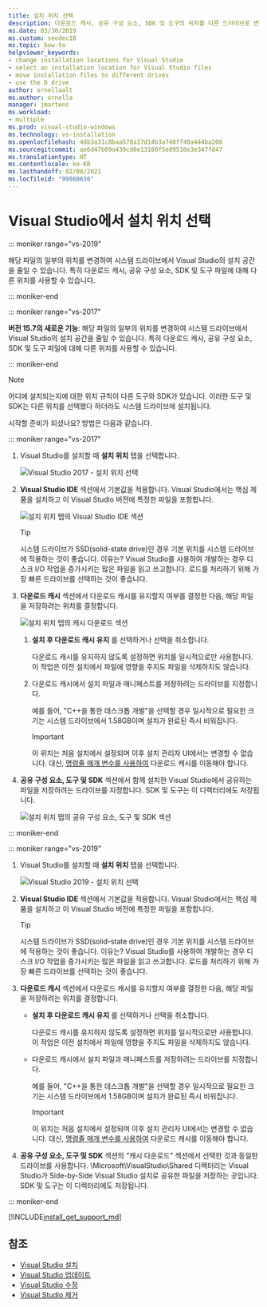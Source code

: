 ```yaml
---
title: 설치 위치 선택
description: 다운로드 캐시, 공유 구성 요소, SDK 및 도구의 위치를 다른 드라이브로 변경하여 시스템 드라이브에서 Visual Studio의 설치 공간을 줄이는 방법을 알아봅니다. 예를 들어, 일부 파일을 C 드라이브에서 D 드라이브로 이동합니다.
ms.date: 03/30/2019
ms.custom: seodec18
ms.topic: how-to
helpviewer_keywords:
- change installation locations for Visual Studio
- select an installation location for Visual Studio files
- move installation files to different drives
- use the D drive
author: ornellaalt
ms.author: ornella
manager: jmartens
ms.workload:
- multiple
ms.prod: visual-studio-windows
ms.technology: vs-installation
ms.openlocfilehash: 4db3a31c8baa578a17d14b3a740ff40a444ba208
ms.sourcegitcommit: ae6d47b09a439cd0e13180f5e89510e3e347fd47
ms.translationtype: HT
ms.contentlocale: ko-KR
ms.lasthandoff: 02/08/2021
ms.locfileid: "99868636"
---
```

# <a name="select-the-installation-locations-in-visual-studio"></a>Visual Studio에서 설치 위치 선택

::: moniker range="vs-2019"

해당 파일의 일부의 위치를 변경하여 시스템 드라이브에서 Visual Studio의 설치 공간을 줄일 수 있습니다. 특히 다운로드 캐시, 공유 구성 요소, SDK 및 도구 파일에 대해 다른 위치를 사용할 수 있습니다.

::: moniker-end

::: moniker range="vs-2017"

**버전 15.7의 새로운 기능**: 해당 파일의 일부의 위치를 변경하여 시스템 드라이브에서 Visual Studio의 설치 공간을 줄일 수 있습니다. 특히 다운로드 캐시, 공유 구성 요소, SDK 및 도구 파일에 대해 다른 위치를 사용할 수 있습니다.

::: moniker-end

   > [!NOTE]
   > 어디에 설치되는지에 대한 위치 규칙이 다른 도구와 SDK가 있습니다. 이러한 도구 및 SDK는 다른 위치를 선택했다 하더라도 시스템 드라이브에 설치됩니다.

시작할 준비가 되셨나요? 방법은 다음과 같습니다.

::: moniker range="vs-2017"

1. Visual Studio를 설치할 때 **설치 위치** 탭을 선택합니다.

   ![Visual Studio 2017 - 설치 위치 선택](media/vs-installation-locations.png "설치 위치를 선택합니다.")

1. **Visual Studio IDE** 섹션에서 기본값을 적용합니다. Visual Studio에서는 핵심 제품을 설치하고 이 Visual Studio 버전에 특정한 파일을 포함합니다.

   ![설치 위치 탭의 Visual Studio IDE 섹션](media/vs-installation-locations-ide.png "설치 위치 탭의 Visual Studio IDE 섹션에 대해 기본값을 수락합니다.")

   > [!TIP]
   > 시스템 드라이브가 SSD(solid-state drive)인 경우 기본 위치를 시스템 드라이브에 적용하는 것이 좋습니다. 이유는? Visual Studio를 사용하여 개발하는 경우 디스크 I/O 작업을 증가시키는 많은 파일을 읽고 쓰고합니다. 로드를 처리하기 위해 가장 빠른 드라이브를 선택하는 것이 좋습니다.

1. **다운로드 캐시** 섹션에서 다운로드 캐시를 유지할지 여부를 결정한 다음, 해당 파일을 저장하려는 위치를 결정합니다.

     ![설치 위치 탭의 캐시 다운로드 섹션](media/vs-installation-locations-cache.png "설치 후 다운로드 캐시를 유지할지 여부를 선택하고 파일을 저장할 드라이브를 지정합니다.")

    1. **설치 후 다운로드 캐시 유지** 를 선택하거나 선택을 취소합니다.

       다운로드 캐시를 유지하지 않도록 설정하면 위치를 일시적으로만 사용합니다. 이 작업은 이전 설치에서 파일에 영향을 주지도 파일을 삭제하지도 않습니다.

    1. 다운로드 캐시에서 설치 파일과 매니페스트를 저장하려는 드라이브를 지정합니다.

        예를 들어, "C++을 통한 데스크톱 개발"을 선택할 경우 일시적으로 필요한 크기는 시스템 드라이브에서 1.58GB이며 설치가 완료된 즉시 비워집니다.

       > [!IMPORTANT]
       > 이 위치는 처음 설치에서 설정되며 이후 설치 관리자 UI에서는 변경할 수 없습니다. 대신, [명령줄 매개 변수를 사용하여](use-command-line-parameters-to-install-visual-studio.md) 다운로드 캐시를 이동해야 합니다.

1. **공유 구성 요소, 도구 및 SDK** 섹션에서 함께 설치한 Visual Studio에서 공유하는 파일을 저장하려는 드라이브를 지정합니다. SDK 및 도구는 이 디렉터리에도 저장됩니다.

   ![설치 위치 탭의 공유 구성 요소, 도구 및 SDK 섹션](media/vs-installation-locations-shared.png "공유 구성 요소, 도구 및 SDK를 저장할 위치를 지정합니다.")

::: moniker-end

::: moniker range="vs-2019"

1. Visual Studio를 설치할 때 **설치 위치** 탭을 선택합니다.

   ![Visual Studio 2019 - 설치 위치 선택](media/vs-2019/vs-installer-installation-locations.png "설치 위치를 선택합니다.")

1. **Visual Studio IDE** 섹션에서 기본값을 적용합니다. Visual Studio에서는 핵심 제품을 설치하고 이 Visual Studio 버전에 특정한 파일을 포함합니다.

   > [!TIP]
   > 시스템 드라이브가 SSD(solid-state drive)인 경우 기본 위치를 시스템 드라이브에 적용하는 것이 좋습니다. 이유는? Visual Studio를 사용하여 개발하는 경우 디스크 I/O 작업을 증가시키는 많은 파일을 읽고 쓰고합니다. 로드를 처리하기 위해 가장 빠른 드라이브를 선택하는 것이 좋습니다.

1. **다운로드 캐시** 섹션에서 다운로드 캐시를 유지할지 여부를 결정한 다음, 해당 파일을 저장하려는 위치를 결정합니다.

    * **설치 후 다운로드 캐시 유지** 를 선택하거나 선택을 취소합니다.

       다운로드 캐시를 유지하지 않도록 설정하면 위치를 일시적으로만 사용합니다. 이 작업은 이전 설치에서 파일에 영향을 주지도 파일을 삭제하지도 않습니다.

    * 다운로드 캐시에서 설치 파일과 매니페스트를 저장하려는 드라이브를 지정합니다.

        예를 들어, "C++을 통한 데스크톱 개발"을 선택할 경우 일시적으로 필요한 크기는 시스템 드라이브에서 1.58GB이며 설치가 완료된 즉시 비워집니다.

       > [!IMPORTANT]
       > 이 위치는 처음 설치에서 설정되며 이후 설치 관리자 UI에서는 변경할 수 없습니다. 대신, [명령줄 매개 변수를 사용하여](use-command-line-parameters-to-install-visual-studio.md) 다운로드 캐시를 이동해야 합니다.

1. **공유 구성 요소, 도구 및 SDK** 섹션의 "캐시 다운로드" 섹션에서 선택한 것과 동일한 드라이브를 사용합니다. \Microsoft\VisualStudio\Shared 디렉터리는 Visual Studio가 Side-by-Side Visual Studio 설치로 공유한 파일을 저장하는 곳입니다. SDK 및 도구는 이 디렉터리에도 저장됩니다.

::: moniker-end

[!INCLUDE[install_get_support_md](includes/install_get_support_md.md)]

## <a name="see-also"></a>참조

* [Visual Studio 설치](install-visual-studio.md)
* [Visual Studio 업데이트](update-visual-studio.md)
* [Visual Studio 수정](update-visual-studio.md)
* [Visual Studio 제거](uninstall-visual-studio.md)
